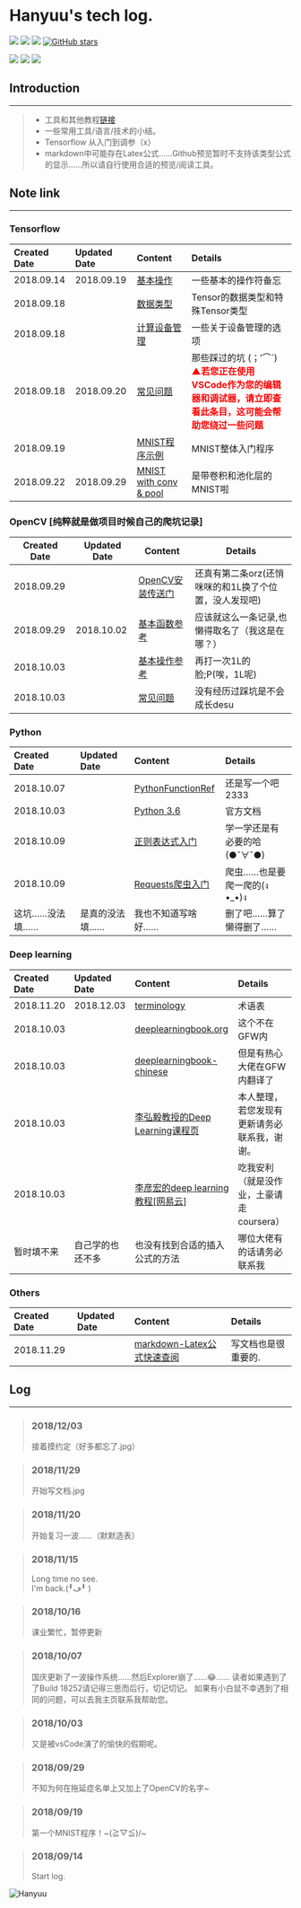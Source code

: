 # Hanyuu's tech log.
[![](https://img.shields.io/github/downloads/atom/atom/total.svg)](https://github.com/HanyuuFurude/TechBlog/archive/master.zip)
[![](https://img.shields.io/github/issues/HanyuuFurude/TechBlog.svg)](https://github.com/HanyuuFurude/TechBlog/issues)
[![](https://img.shields.io/github/license/HanyuuFurude/TechBlog.svg)](https://github.com/HanyuuFurude/TechBlog/blob/master/LICENSE)
[![GitHub stars](https://img.shields.io/github/stars/HanyuuFurude/TechBlog.svg)](https://github.com/HanyuuFurude/TechBlog/stargazers)

![](https://img.shields.io/badge/language-Python_3.6-blue.svg)
![](https://img.shields.io/badge/package-Tensorflow-blue.svg)
![](https://img.shields.io/badge/package-OpenCV_python-blue.svg)
## Introduction
***
> - 工具和其他教程[链接](https://hanyuufurude.github.io/)
> - 一些常用工具/语言/技术的小结。
> - Tensorflow 从入门到调参（x）
> - markdown中可能存在Latex公式……Github预览暂时不支持该类型公式的显示……所以请自行使用合适的预览/阅读工具。
## Note link
***
### Tensorflow
| Created Date | Updated Date | Content                                                      | Details                                                      |
| :----------- | :----------- | :----------------------------------------------------------- | :----------------------------------------------------------- |
| 2018.09.14   | 2018.09.19   | [基本操作](studyNotes/tensorflow/Leadin/Leadin.md)           | 一些基本的操作符备忘                                         |
| 2018.09.18   |              | [数据类型](studyNotes/tensorflow/Tensor/Tensor.md)           | Tensor的数据类型和特殊Tensor类型                             |
| 2018.09.18   |              | [计算设备管理](studyNotes/tensorflow/DeviceManage/DeviceManage.md) | 一些关于设备管理的选项                                       |
| 2018.09.18   | 2018.09.20   | [常见问题](studyNotes/tensorflow/CommomQuestion/CommomQuestion.md) | 那些踩过的坑 (；′⌒`)<br><font color=red>**▲若您正在使用VSCode作为您的编辑器和调试器，请立即查看此条目，这可能会帮助您绕过一些问题**</font> |
| 2018.09.19   |              | [MNIST程序示例](studyNotes/tensorflow/Example/Leadin.py)     | MNIST整体入门程序                                            |
| 2018.09.22   | 2018.09.29   | [MNIST with conv & pool](studyNotes/tensorflow/Example/MNIST_Conv&Pool.md) | 是带卷积和池化层的MNIST啦                                    |
### OpenCV [纯粹就是做项目时候自己的爬坑记录]
| Created Date | Updated Date | Content                                                      | Details                                               |
| ------------ | ------------ | ------------------------------------------------------------ | ----------------------------------------------------- |
| 2018.09.29   |              | [OpenCV安装传送门](https://docs.opencv.org/3.0-beta/doc/py_tutorials/py_setup/py_table_of_contents_setup/py_table_of_contents_setup.html#py-table-of-content-setup) | 还真有第二条orz(还悄咪咪的和1L换了个位置，没人发现吧) |
| 2018.09.29   | 2018.10.02   | [基本函数参考](studyNotes/OpenCV/OpenCVFunctionRef.md)       | 应该就这么一条记录,也懒得取名了（我这是在哪？）       |
| 2018.10.03   |              | [基本操作参考](studyNotes/OpenCV/OpenCVBasicOperations.md)   | 再打一次1L的脸;P(唉，1L呢)                            |
| 2018.10.03   |              | [常见问题](studyNotes/OpenCV/OpenCVCommomQuestion.md)        | 没有经历过踩坑是不会成长desu                          |



### Python
| Created Date   | Updated Date   | Content                                                      | Details                      |
| :------------- | :------------- | :----------------------------------------------------------- | :--------------------------- |
| 2018.10.07     |                | [PythonFunctionRef](studyNotes/python/PythonFunctionRef/PythonFunctionRef.md) | 还是写一个吧2333             |
| 2018.10.03     |                | [Python 3.6](https://docs.python.org/3.6/)                   | 官方文档                     |
| 2018.10.09     |                | [正则表达式入门](http://www.runoob.com/python3/python3-reg-expressions.html) | 学一学还是有必要的哈(●ˇ∀ˇ●)  |
| 2018.10.09     |                | [Requests爬虫入门](https://blog.csdn.net/gyq1998/article/details/78583841) | 爬虫……也是要爬一爬的(ง •_•)ง |
| 这坑……没法填…… | 是真的没法填…… | 我也不知道写啥好……                                           | 删了吧……算了懒得删了……       |
### Deep learning
| Created Date | Updated Date     | Content                                                      | Details                                      |
| :----------- | :--------------- | :----------------------------------------------------------- | :------------------------------------------- |
| 2018.11.20   | 2018.12.03       | [terminology](studyNotes/deeplearning/terminology.md)        | 术语表                                       |
| 2018.10.03   |                  | [deeplearningbook.org](http://www.deeplearningbook.org/)     | 这个不在GFW内                                |
| 2018.10.03   |                  | [deeplearningbook-chinese](https://github.com/exacity/deeplearningbook-chinese) | 但是有热心大佬在GFW内翻译了                  |
| 2018.10.03   |                  | [李弘毅教授的Deep Learning课程页](https://hanyuufurude.github.io/DeepLearing.html) | 本人整理，若您发现有更新请务必联系我，谢谢。 |
| 2018.10.03   |                  | [李彦宏的deep learning教程[网易云]](http://mooc.study.163.com/smartSpec/detail/1001319001.htm) | 吃我安利（就是没作业，土豪请走coursera）     |
| 暂时填不来   | 自己学的也还不多 | 也没有找到合适的插入公式的方法                               | 哪位大佬有的话请务必联系我                   |

### Others
| Created Date | Updated Date| Content| Details|
| :- | :- | :- | :- |
| 2018.11.29 || [markdown-Latex公式快速查阅](studyNotes/Others/markdownLatex.png) | 写文档也是很重要的. |

## Log
***
> ### 2018/12/03
> 接着摸约定（好多都忘了.jpg）

> ### 2018/11/29
> 开始写文档.jpg

> ### 2018/11/20
> 开始复习一波……（默默造表）

> ### 2018/11/15
> Long time no see.\
> I'm back.(╹ڡ╹ )

> ### 2018/10/16
> 课业繁忙，暂停更新

> ### 2018/10/07
> 国庆更新了一波操作系统……然后Explorer崩了……😂……
> 读者如果遇到了了Build 18252请记得三思而后行，切记切记。
> 如果有小白鼠不幸遇到了相同的问题，可以去我主页联系我帮助您。

> ### 2018/10/03
> 又是被vsCode演了的愉快的假期呢。

> ### 2018/09/29
> 不知为何在拖延症名单上又加上了OpenCV的名字~

> ### 2018/09/19
> 第一个MNIST程序！~\(≧▽≦)/~

> ### 2018/09/14
> Start log.

![Hanyuu](studyNotes/rm.png)
